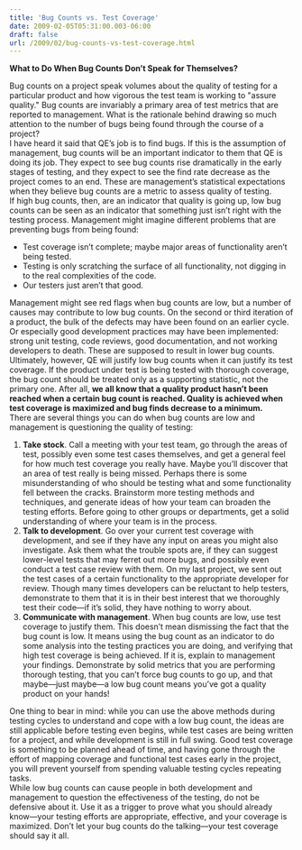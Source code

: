 ```yaml
---
title: 'Bug Counts vs. Test Coverage'
date: 2009-02-05T05:31:00.003-06:00
draft: false
url: /2009/02/bug-counts-vs-test-coverage.html
---
```


**What to Do When Bug Counts Don’t Speak for Themselves?**

Bug counts on a project speak volumes about the quality of testing for a particular product and how vigorous the test team is working to "assure quality." Bug counts are invariably a primary area of test metrics that are reported to management. What is the rationale behind drawing so much attention to the number of bugs being found through the course of a project?  
I have heard it said that QE’s job is to find bugs. If this is the assumption of management, bug counts will be an important indicator to them that QE is doing its job. They expect to see bug counts rise dramatically in the early stages of testing, and they expect to see the find rate decrease as the project comes to an end. These are management’s statistical expectations when they believe bug counts are a metric to assess quality of testing.  
If high bug counts, then, are an indicator that quality is going up, low bug counts can be seen as an indicator that something just isn’t right with the testing process. Management might imagine different problems that are preventing bugs from being found:  
  

*   Test coverage isn’t complete; maybe major areas of functionality aren’t being tested.
*   Testing is only scratching the surface of all functionality, not digging in to the real complexities of the code.
*   Our testers just aren’t that good.

Management might see red flags when bug counts are low, but a number of causes may contribute to low bug counts. On the second or third iteration of a product, the bulk of the defects may have been found on an earlier cycle. Or especially good development practices may have been implemented: strong unit testing, code reviews, good documentation, and not working developers to death. These are supposed to result in lower bug counts.  
Ultimately, however, QE will justify low bug counts when it can justify its test coverage. If the product under test is being tested with thorough coverage, the bug count should be treated only as a supporting statistic, not the primary one. After all, **we all know that a quality product hasn’t been reached when a certain bug count is reached. Quality is achieved when test coverage is maximized and bug finds decrease to a minimum.**  
There are several things you can do when bug counts are low and management is questioning the quality of testing:  

1.  **Take stock**. Call a meeting with your test team, go through the areas of test, possibly even some test cases themselves, and get a general feel for how much test coverage you really have. Maybe you’ll discover that an area of test really is being missed. Perhaps there is some misunderstanding of who should be testing what and some functionality fell between the cracks. Brainstorm more testing methods and techniques, and generate ideas of how your team can broaden the testing efforts. Before going to other groups or departments, get a solid understanding of where your team is in the process.
2.  **Talk to development**. Go over your current test coverage with development, and see if they have any input on areas you might also investigate. Ask them what the trouble spots are, if they can suggest lower-level tests that may ferret out more bugs, and possibly even conduct a test case review with them. On my last project, we sent out the test cases of a certain functionality to the appropriate developer for review. Though many times developers can be reluctant to help testers, demonstrate to them that it is in their best interest that we thoroughly test their code—if it’s solid, they have nothing to worry about.
3.  **Communicate with management**. When bug counts are low, use test coverage to justify them. This doesn’t mean dismissing the fact that the bug count is low. It means using the bug count as an indicator to do some analysis into the testing practices you are doing, and verifying that high test coverage is being achieved. If it is, explain to management your findings. Demonstrate by solid metrics that you are performing thorough testing, that you can’t force bug counts to go up, and that maybe—just maybe—a low bug count means you’ve got a quality product on your hands!

One thing to bear in mind: while you can use the above methods during testing cycles to understand and cope with a low bug count, the ideas are still applicable before testing even begins, while test cases are being written for a project, and while development is still in full swing. Good test coverage is something to be planned ahead of time, and having gone through the effort of mapping coverage and functional test cases early in the project, you will prevent yourself from spending valuable testing cycles repeating tasks.  
While low bug counts can cause people in both development and management to question the effectiveness of the testing, do not be defensive about it. Use it as a trigger to prove what you should already know—your testing efforts are appropriate, effective, and your coverage is maximized. Don’t let your bug counts do the talking—your test coverage should say it all.